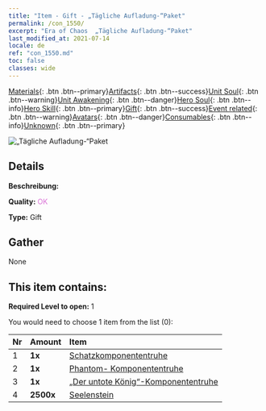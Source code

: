 ```yaml
---
title: "Item - Gift - „Tägliche Aufladung-“Paket"
permalink: /con_1550/
excerpt: "Era of Chaos  „Tägliche Aufladung-“Paket"
last_modified_at: 2021-07-14
locale: de
ref: "con_1550.md"
toc: false
classes: wide
---
```

 [Materials](/ItemsDE/){: .btn .btn--primary}[Artifacts](/ItemsDE/Artifacts/){: .btn .btn--success}[Unit Soul](/ItemsDE/UnitSoul/){: .btn .btn--warning}[Unit Awakening](/ItemsDE/UnitAwakening/){: .btn .btn--danger}[Hero Soul](/ItemsDE/HeroSoul/){: .btn .btn--info}[Hero Skill](/ItemsDE/HeroSkill/){: .btn .btn--primary}[Gift](/ItemsDE/Gift/){: .btn .btn--success}[Event related](/ItemsDE/Events/){: .btn .btn--warning}[Avatars](/ItemsDE/Avatars/){: .btn .btn--danger}[Consumables](/ItemsDE/Consumables/){: .btn .btn--info}[Unknown](/ItemsDE/Unknown/){: .btn .btn--primary}

 ![„Tägliche Aufladung-“Paket](/images/t/i_907056.png)

## Details
 **Beschreibung:** 

 **Quality:** <span style="color: #DA70D6">OK</span>

 **Type:** Gift

## Gather

  None

## This item contains:

 **Required Level to open:** 1

 You would need to choose 1 item from the list (0):

  | Nr | Amount |     Item    |
  |:---|:-------|:------------|
  | 1 |  **1x** | [Schatzkomponententruhe](/ItemsDE/con_1383/) |  | 
  | 2 |  **1x** | [Phantom- Komponententruhe](/ItemsDE/con_1339/) |  | 
  | 3 |  **1x** | [„Der untote König“-Komponententruhe](/ItemsDE/con_1340/) |  | 
  | 4 |  **2500x** | [Seelenstein ](/ItemsDE/con_923/) |  | 
